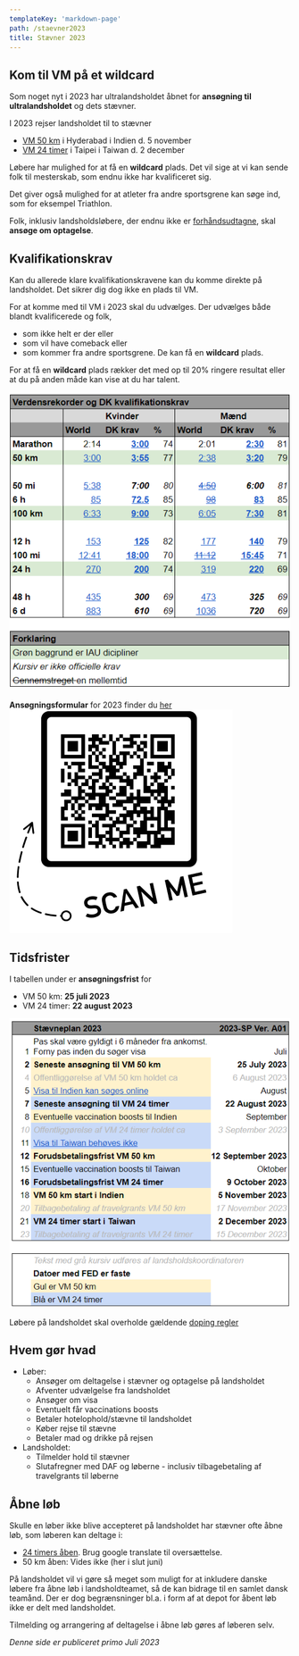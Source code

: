 ```yaml
---
templateKey: 'markdown-page'
path: /staevner2023
title: Stævner 2023
---
```

###

##
## Kom til VM på et wildcard

Som noget nyt i 2023 har ultralandsholdet åbnet for **ansøgning til ultralandsholdet** og dets stævner.

I 2023 rejser landsholdet til to stævner

* [VM 50 km](https://iau-ultramarathon.org/2023-iau-50km-world-championships-announcement.html) i Hyderabad i Indien d. 5 november
* [VM 24 timer](https://iau-ultramarathon.org/2023-iau-24hr-world-championship-announcement.html) i Taipei i Taiwan d. 2 december

Løbere har mulighed for at få en **wildcard** plads. Det vil sige at vi kan sende folk til mesterskab, som endnu ikke har kvalificeret sig.

Det giver også mulighed for at atleter fra andre sportsgrene kan søge ind, som for eksempel Triathlon.

Folk, inklusiv landsholdsløbere, der endnu ikke er [forhåndsudtagne](https://bit.ly/ul-fu), skal **ansøge om optagelse**.

##
## Kvalifikationskrav

Kan du allerede klare kvalifikationskravene kan du komme direkte på landsholdet. Det sikrer dig dog ikke en plads til VM. 

For at komme med til VM i 2023 skal du  udvælges. Der udvælges både blandt kvalificerede og folk, 
* som ikke helt er der eller 
* som vil have comeback eller
* som kommer fra andre sportsgrene. 
De kan få en **wildcard** plads.

For at få en **wildcard** plads rækker det med op til 20% ringere resultat eller at du på anden måde kan vise at du har talent.  

<a href="https://bit.ly/ul-kk" target="_blank" rel="noreferrer">
<img src="../../img/staevner/KK-pub.png" alt="Kvalifikationskrav DK" style="background-image:none;"/>
</a>

####  
**Ansøgningsformular** for 2023 finder du [her](https://forms.gle/hQN81PJ3EXc1LzKZ8)
<a href="https://forms.gle/hQN81PJ3EXc1LzKZ8" target="_blank" rel="noreferrer">
<img src="../../img/staevner/Ansogning-til-Ultralandsholdet-2023-sm.png" alt="Ansøgning for 2023 QR" style="background-image:none"/>
</a>

##
## Tidsfrister

I tabellen under er **ansøgningsfrist** for

* VM 50 km: **25 juli 2023**
* VM 24 timer: **22 august 2023**


[![Stævnetider for 2023](../../img/staevner/SP-pub.png)](https://bit.ly/ul-sp2)

Løbere på landsholdet skal overholde gældende [doping regler](https://www.antidoping.dk/)

##
## Hvem gør hvad

* Løber:
    * Ansøger om deltagelse i stævner og optagelse på landsholdet
    * Afventer udvælgelse fra landsholdet
    * Ansøger om visa
    * Eventuelt får vaccinations boosts
    * Betaler hotelophold/stævne til landsholdet
    * Køber rejse til stævne
    * Betaler mad og drikke på rejsen
* Landsholdet:
    * Tilmelder hold til stævner
    * Slutafregner med DAF og løberne - inclusiv tilbagebetaling af travelgrants til løberne

##
## Åbne løb

Skulle en løber ikke blive accepteret på landsholdet har stævner ofte åbne løb, som løberen kan deltage i:

* [24 timers åben](https://docs.google.com/document/d/1pzMD8B4cDRejvNOZ8HikUmYTkNKwwf3jKuJu7_LqQZQ/edit). Brug google translate til oversættelse.
* 50 km åben: Vides ikke (her i slut juni)

På landsholdet vil vi gøre så meget som muligt for at inkludere danske løbere fra åbne løb i landsholdteamet, så de kan bidrage til en samlet dansk teamånd. 
Der er dog begrænsninger bl.a. i form af at depot for åbent løb ikke er delt med landsholdet.

Tilmelding og arrangering af deltagelse i åbne løb gøres af løberen selv.

_Denne side er publiceret primo Juli 2023_
